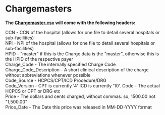 # Chargemasters
**The [Chargemaster.csv](https://github.com/CMSgov/Chargemasters/blob/master/Chargemaster.csv) will come with the following headers:**

CCN - CCN of the hospital (allows for one file to detail several hospitals or sub-facilities)  
NPI - NPI of the hospital (allows for one file to detail several hospitals or sub-facilities)  
HPID - "master" if this is the Charge data is the "master", otherwise this is the HPID of the respective payer  
Charge_Code - The internally specified Charge Code  
Charge_Code_Description - A short clinical description of the charge without abbreviations whenever possible  
Code_Source - HCPCS/CPT/ICD Procedure/DRG  
Code_Version - CPT is currently '4' ICD is currently '10'.
Code - The actual HCPCS or CPT or DRG etc  
Price - The dollars and cents charged, without commas. so, 1500.00 not "1,500.00"  
Price_Date - The Date this price was released in MM-DD-YYYY format  
